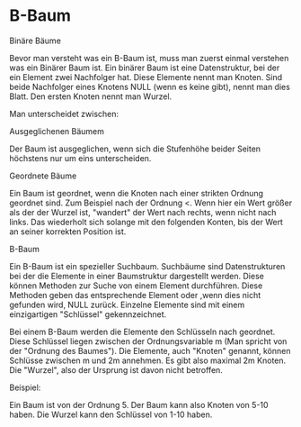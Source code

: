 # B-Baum

Binäre Bäume 

Bevor man versteht was ein B-Baum ist, muss man zuerst einmal verstehen was ein Binärer Baum ist. Ein binärer Baum ist eine Datenstruktur, bei der ein Element zwei Nachfolger hat. Diese Elemente nennt man Knoten. Sind beide Nachfolger eines Knotens NULL (wenn es keine gibt), nennt man dies Blatt. Den ersten Knoten nennt man Wurzel. 

Man unterscheidet zwischen: 

Ausgeglichenen Bäumem 

Der Baum ist ausgeglichen, wenn sich die Stufenhöhe beider Seiten höchstens nur um eins unterscheiden. 

Geordnete Bäume 

Ein Baum ist geordnet, wenn die Knoten nach einer strikten Ordnung geordnet sind. Zum Beispiel nach der Ordnung <. Wenn hier ein Wert größer als der der Wurzel ist, "wandert" der Wert nach rechts, wenn nicht nach links. Das wiederholt sich solange mit den folgenden Konten, bis der Wert an seiner korrekten Position ist. 

B-Baum 

Ein B-Baum ist ein spezieller Suchbaum. Suchbäume sind Datenstrukturen bei der die Elemente in einer Baumstruktur dargestellt werden. Diese können Methoden zur Suche von einem Element durchführen. Diese Methoden geben das entsprechende Element oder ,wenn dies nicht gefunden wird, NULL zurück. Einzelne Elemente sind mit einem einzigartigen "Schlüssel" gekennzeichnet. 

Bei einem B-Baum werden die Elemente den Schlüsseln nach geordnet. Diese Schlüssel liegen zwischen der Ordnungsvariable m (Man spricht von der "Ordnung des Baumes"). Die Elemente, auch "Knoten" genannt, können Schlüsse zwischen m und 2m annehmen. Es gibt also maximal 2m Knoten. Die "Wurzel", also der Ursprung ist davon nicht betroffen. 

Beispiel: 

Ein Baum ist von der Ordnung 5. Der Baum kann also Knoten von 5-10 haben. Die Wurzel kann den Schlüssel von 1-10 haben. 
